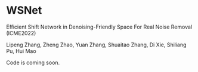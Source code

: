 # WSNet
Efficient Shift Network in Denoising-Friendly Space For Real Noise Removal (ICME2022)

Lipeng Zhang, Zheng Zhao, Yuan Zhang, Shuaitao Zhang, Di Xie, Shiliang Pu, Hui Mao

Code is coming soon.
